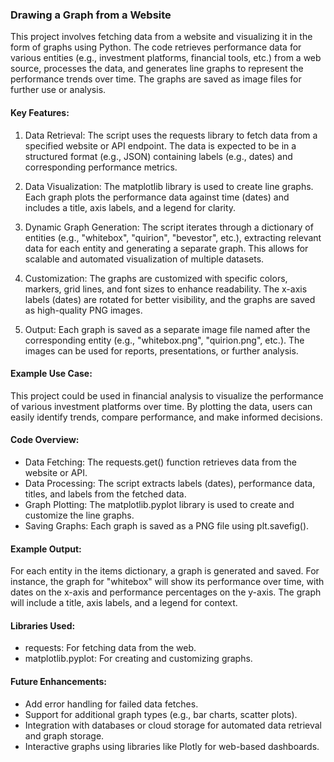 ### Drawing a Graph from a Website

This project involves fetching data from a website and visualizing it in the form of graphs using Python. The code retrieves performance data for various entities (e.g., investment platforms, financial tools, etc.) from a web source, processes the data, and generates line graphs to represent the performance trends over time. The graphs are saved as image files for further use or analysis.

#### Key Features:
1. Data Retrieval: The script uses the requests library to fetch data from a specified website or API endpoint. The data is expected to be in a structured format (e.g., JSON) containing labels (e.g., dates) and corresponding performance metrics.

2. Data Visualization: The matplotlib library is used to create line graphs. Each graph plots the performance data against time (dates) and includes a title, axis labels, and a legend for clarity.

3. Dynamic Graph Generation: The script iterates through a dictionary of entities (e.g., "whitebox", "quirion", "bevestor", etc.), extracting relevant data for each entity and generating a separate graph. This allows for scalable and automated visualization of multiple datasets.

4. Customization: The graphs are customized with specific colors, markers, grid lines, and font sizes to enhance readability. The x-axis labels (dates) are rotated for better visibility, and the graphs are saved as high-quality PNG images.

5. Output: Each graph is saved as a separate image file named after the corresponding entity (e.g., "whitebox.png", "quirion.png", etc.). The images can be used for reports, presentations, or further analysis.

#### Example Use Case:
This project could be used in financial analysis to visualize the performance of various investment platforms over time. By plotting the data, users can easily identify trends, compare performance, and make informed decisions.

#### Code Overview:
- Data Fetching: The requests.get() function retrieves data from the website or API.
- Data Processing: The script extracts labels (dates), performance data, titles, and labels from the fetched data.
- Graph Plotting: The matplotlib.pyplot library is used to create and customize the line graphs.
- Saving Graphs: Each graph is saved as a PNG file using plt.savefig().

#### Example Output:
For each entity in the items dictionary, a graph is generated and saved. For instance, the graph for "whitebox" will show its performance over time, with dates on the x-axis and performance percentages on the y-axis. The graph will include a title, axis labels, and a legend for context.

#### Libraries Used:
- requests: For fetching data from the web.
- matplotlib.pyplot: For creating and customizing graphs.

#### Future Enhancements:
- Add error handling for failed data fetches.
- Support for additional graph types (e.g., bar charts, scatter plots).
- Integration with databases or cloud storage for automated data retrieval and graph storage.
- Interactive graphs using libraries like Plotly for web-based dashboards.
